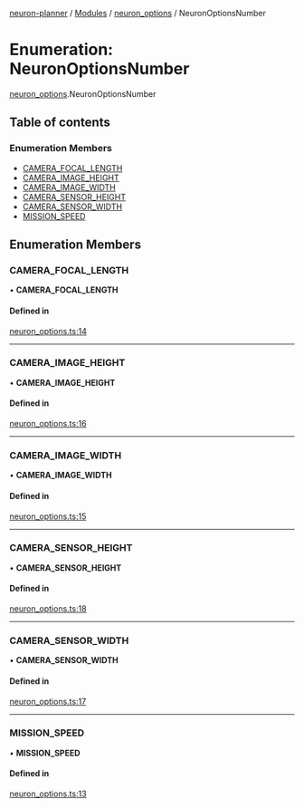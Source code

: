 [neuron-planner](../README.md) / [Modules](../modules.md) / [neuron\_options](../modules/neuron_options.md) / NeuronOptionsNumber

# Enumeration: NeuronOptionsNumber

[neuron_options](../modules/neuron_options.md).NeuronOptionsNumber

## Table of contents

### Enumeration Members

- [CAMERA\_FOCAL\_LENGTH](neuron_options.NeuronOptionsNumber.md#camera_focal_length)
- [CAMERA\_IMAGE\_HEIGHT](neuron_options.NeuronOptionsNumber.md#camera_image_height)
- [CAMERA\_IMAGE\_WIDTH](neuron_options.NeuronOptionsNumber.md#camera_image_width)
- [CAMERA\_SENSOR\_HEIGHT](neuron_options.NeuronOptionsNumber.md#camera_sensor_height)
- [CAMERA\_SENSOR\_WIDTH](neuron_options.NeuronOptionsNumber.md#camera_sensor_width)
- [MISSION\_SPEED](neuron_options.NeuronOptionsNumber.md#mission_speed)

## Enumeration Members

### CAMERA\_FOCAL\_LENGTH

• **CAMERA\_FOCAL\_LENGTH**

#### Defined in

[neuron_options.ts:14](https://github.com/vtol-neuron/neuron-planner/blob/4c781e4/src/js/neuron_options.ts#L14)

___

### CAMERA\_IMAGE\_HEIGHT

• **CAMERA\_IMAGE\_HEIGHT**

#### Defined in

[neuron_options.ts:16](https://github.com/vtol-neuron/neuron-planner/blob/4c781e4/src/js/neuron_options.ts#L16)

___

### CAMERA\_IMAGE\_WIDTH

• **CAMERA\_IMAGE\_WIDTH**

#### Defined in

[neuron_options.ts:15](https://github.com/vtol-neuron/neuron-planner/blob/4c781e4/src/js/neuron_options.ts#L15)

___

### CAMERA\_SENSOR\_HEIGHT

• **CAMERA\_SENSOR\_HEIGHT**

#### Defined in

[neuron_options.ts:18](https://github.com/vtol-neuron/neuron-planner/blob/4c781e4/src/js/neuron_options.ts#L18)

___

### CAMERA\_SENSOR\_WIDTH

• **CAMERA\_SENSOR\_WIDTH**

#### Defined in

[neuron_options.ts:17](https://github.com/vtol-neuron/neuron-planner/blob/4c781e4/src/js/neuron_options.ts#L17)

___

### MISSION\_SPEED

• **MISSION\_SPEED**

#### Defined in

[neuron_options.ts:13](https://github.com/vtol-neuron/neuron-planner/blob/4c781e4/src/js/neuron_options.ts#L13)
